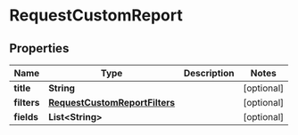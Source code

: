 

# RequestCustomReport


## Properties

| Name | Type | Description | Notes |
|------------ | ------------- | ------------- | -------------|
|**title** | **String** |  |  [optional] |
|**filters** | [**RequestCustomReportFilters**](RequestCustomReportFilters.md) |  |  [optional] |
|**fields** | **List&lt;String&gt;** |  |  [optional] |



